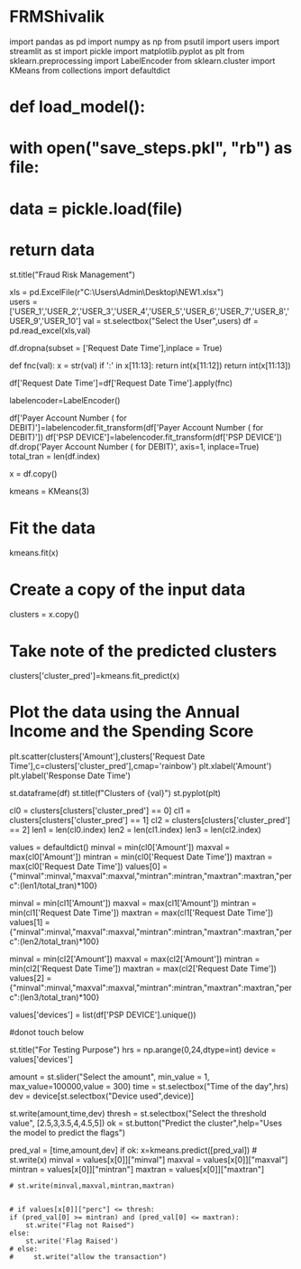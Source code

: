 # FRMShivalik
import pandas as pd
import numpy as np
from psutil import users
import streamlit as st
import pickle
import matplotlib.pyplot as plt
from sklearn.preprocessing import LabelEncoder
from sklearn.cluster import KMeans
from collections import defaultdict
# def load_model():
#     with open("save_steps.pkl", "rb") as file:
#         data = pickle.load(file)
#     return data
st.title("Fraud Risk Management")

xls = pd.ExcelFile(r"C:\Users\Admin\Desktop\NEW1.xlsx")   
users = ['USER_1','USER_2','USER_3','USER_4','USER_5','USER_6','USER_7','USER_8','USER_9','USER_10']
val = st.selectbox("Select the User",users)
df = pd.read_excel(xls,val)


df.dropna(subset = ['Request Date Time'],inplace = True)

def fnc(val):
    x = str(val)
    if ':' in x[11:13]:
        return int(x[11:12])
    return int(x[11:13])
    
df['Request Date Time']=df['Request Date Time'].apply(fnc)

labelencoder=LabelEncoder()

df['Payer Account Number ( for DEBIT)']=labelencoder.fit_transform(df['Payer Account Number ( for DEBIT)'])
df['PSP DEVICE']=labelencoder.fit_transform(df['PSP DEVICE'])
df.drop('Payer Account Number ( for DEBIT)', axis=1, inplace=True)
total_tran = len(df.index)

x = df.copy()


kmeans = KMeans(3)
# Fit the data
kmeans.fit(x)
# Create a copy of the input data
clusters = x.copy()
# Take note of the predicted clusters 













clusters['cluster_pred']=kmeans.fit_predict(x)

# Plot the data using the Annual Income and the Spending Score
plt.scatter(clusters['Amount'],clusters['Request Date Time'],c=clusters['cluster_pred'],cmap='rainbow')
plt.xlabel('Amount')
plt.ylabel('Response Date Time')

st.dataframe(df)
st.title(f"Clusters of {val}")
st.pyplot(plt)


cl0 = clusters[clusters['cluster_pred'] == 0]
cl1 = clusters[clusters['cluster_pred'] == 1]
cl2 = clusters[clusters['cluster_pred'] == 2]
len1 = len(cl0.index)
len2 = len(cl1.index)
len3 = len(cl2.index)

values = defaultdict()
minval = min(cl0['Amount'])
maxval = max(cl0['Amount'])
mintran = min(cl0['Request Date Time'])
maxtran = max(cl0['Request Date Time'])
values[0] = {"minval":minval,"maxval":maxval,"mintran":mintran,"maxtran":maxtran,"perc":(len1/total_tran)*100}


minval = min(cl1['Amount'])
maxval = max(cl1['Amount'])
mintran = min(cl1['Request Date Time'])
maxtran = max(cl1['Request Date Time'])
values[1] = {"minval":minval,"maxval":maxval,"mintran":mintran,"maxtran":maxtran,"perc":(len2/total_tran)*100}


minval = min(cl2['Amount'])
maxval = max(cl2['Amount'])
mintran = min(cl2['Request Date Time'])
maxtran = max(cl2['Request Date Time'])
values[2] = {"minval":minval,"maxval":maxval,"mintran":mintran,"maxtran":maxtran,"perc":(len3/total_tran)*100}

values['devices'] = list(df['PSP DEVICE'].unique())




#donot touch below

st.title("For Testing Purpose")
hrs = np.arange(0,24,dtype=int)
device = values['devices']

amount = st.slider("Select the amount", min_value = 1, max_value=100000,value = 300)
time = st.selectbox("Time of the day",hrs)
dev = device[st.selectbox("Device used",device)]

st.write(amount,time,dev)
thresh = st.selectbox("Select the threshold value", [2.5,3,3.5,4,4.5,5])
ok = st.button("Predict the cluster",help="Uses the model to predict the flags")

pred_val = [time,amount,dev]
if ok:
    x=kmeans.predict([pred_val])
    # st.write(x)
    minval = values[x[0]]["minval"]
    maxval = values[x[0]]["maxval"]
    mintran = values[x[0]]["mintran"]
    maxtran = values[x[0]]["maxtran"]

    # st.write(minval,maxval,mintran,maxtran)

    
    # if values[x[0]]["perc"] <= thresh:
    if (pred_val[0] >= mintran) and (pred_val[0] <= maxtran):
        st.write("Flag not Raised")
    else:
        st.write('Flag Raised')
    # else:
    #     st.write("allow the transaction")

